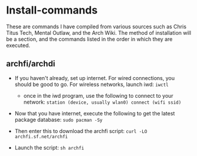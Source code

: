 # Install-commands
These are commands I have compiled from various sources such as Chris Titus Tech, Mental Outlaw, and the Arch Wiki.
The method of installation will be a section, and the commands listed in the order in which they are executed.

## archfi/archdi

- If you haven't already, set up internet. For wired connections, you should be good to go. For wireless networks, launch iwd: ```iwctl```
  - once in the iwd program, use the following to connect to your network: ```station (device, usually wlan0) connect (wifi ssid)```

- Now that you have internet, execute the following to get the latest package database: ```sudo pacman -Sy```

- Then enter this to download the archfi script: ```curl -LO archfi.sf.net/archfi```

- Launch the script: `sh archfi`